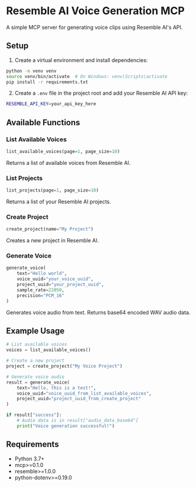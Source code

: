 # Resemble AI Voice Generation MCP

A simple MCP server for generating voice clips using Resemble AI's API.

## Setup

1. Create a virtual environment and install dependencies:
```bash
python -m venv venv
source venv/bin/activate  # On Windows: venv\Scripts\activate
pip install -r requirements.txt
```

2. Create a `.env` file in the project root and add your Resemble AI API key:
```bash
RESEMBLE_API_KEY=your_api_key_here
```

## Available Functions

### List Available Voices
```python
list_available_voices(page=1, page_size=10)
```
Returns a list of available voices from Resemble AI.

### List Projects
```python
list_projects(page=1, page_size=10)
```
Returns a list of your Resemble AI projects.

### Create Project
```python
create_project(name="My Project")
```
Creates a new project in Resemble AI.

### Generate Voice
```python
generate_voice(
    text="Hello world",
    voice_uuid="your_voice_uuid",
    project_uuid="your_project_uuid",
    sample_rate=22050,
    precision="PCM_16"
)
```
Generates voice audio from text. Returns base64 encoded WAV audio data.

## Example Usage

```python
# List available voices
voices = list_available_voices()

# Create a new project
project = create_project("My Voice Project")

# Generate voice audio
result = generate_voice(
    text="Hello, this is a test!",
    voice_uuid="voice_uuid_from_list_available_voices",
    project_uuid="project_uuid_from_create_project"
)

if result["success"]:
    # Audio data is in result["audio_data_base64"]
    print("Voice generation successful!")
```

## Requirements
- Python 3.7+
- mcp>=0.1.0
- resemble>=1.0.0
- python-dotenv>=0.19.0